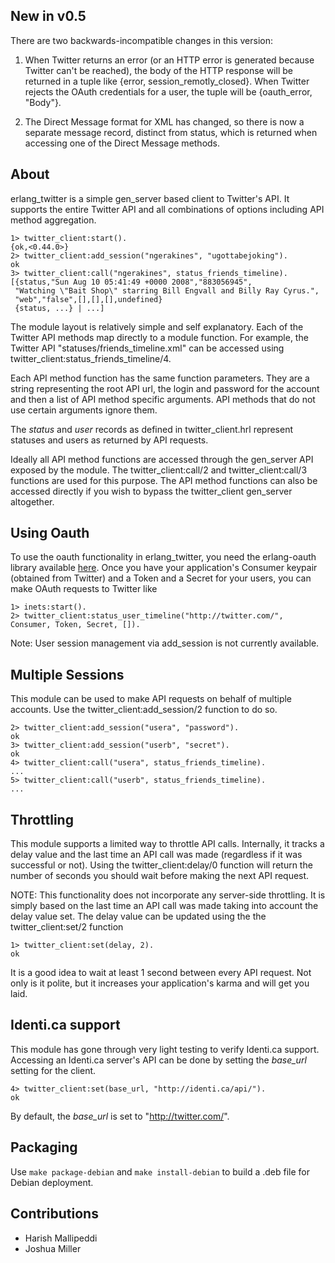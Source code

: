 ## New in v0.5

There are two backwards-incompatible changes in this version:

1. When Twitter returns an error (or an HTTP error is generated because Twitter can't be reached),  the body of the HTTP response will be returned in a tuple like {error, session\_remotly\_closed}.  When Twitter rejects the OAuth credentials for a user, the tuple will be {oauth\_error, "Body"}.

2. The Direct Message format for XML has changed, so there is now a separate message record, distinct from status, which is returned when accessing one of the Direct Message methods.

## About

erlang\_twitter is a simple gen\_server based client to Twitter's API. It supports the entire Twitter API and all combinations of options including API method aggregation.

    1> twitter_client:start().
    {ok,<0.44.0>}
    2> twitter_client:add_session("ngerakines", "ugottabejoking").
    ok
    3> twitter_client:call("ngerakines", status_friends_timeline).
    [{status,"Sun Aug 10 05:41:49 +0000 2008","883056945",
     "Watching \"Bait Shop\" starring Bill Engvall and Billy Ray Cyrus.",
     "web","false",[],[],[],undefined}
     {status, ...} | ...]

The module layout is relatively simple and self explanatory. Each of the Twitter API methods map directly to a module function. For example, the Twitter API "statuses/friends\_timeline.xml" can be accessed using twitter\_client:status\_friends\_timeline/4.

Each API method function has the same function parameters. They are a string representing the root API url, the login and password for the account and then a list of API method specific arguments. API methods that do not use certain arguments ignore them.

The _status_ and _user_ records as defined in twitter\_client.hrl represent statuses and users as returned by API requests.

Ideally all API method functions are accessed through the gen\_server API exposed by the module. The twitter\_client:call/2 and twitter\_client:call/3 functions are used for this purpose. The API method functions can also be accessed directly if you wish to bypass the twitter\_client gen\_server altogether.

## Using Oauth

To use the oauth functionality in erlang\_twitter, you need the erlang-oauth library available [here](http://github.com/tim/erlang-oauth).  Once you have your application's Consumer keypair (obtained from Twitter) and a Token and a Secret for your users, you can make OAuth requests to Twitter like

    1> inets:start().
    2> twitter_client:status_user_timeline("http://twitter.com/", Consumer, Token, Secret, []).
    
Note: User session management via add\_session is not currently available.

## Multiple Sessions

This module can be used to make API requests on behalf of multiple accounts. Use the twitter\_client:add\_session/2 function to do so.

    2> twitter_client:add_session("usera", "password").
    ok
    3> twitter_client:add_session("userb", "secret").
    ok
    4> twitter_client:call("usera", status_friends_timeline).
    ...
    5> twitter_client:call("userb", status_friends_timeline).
    ...

## Throttling

This module supports a limited way to throttle API calls. Internally, it tracks a delay value and the last time an API call was made (regardless if it was successful or not). Using the twitter\_client:delay/0 function will return the number of seconds you should wait before making the next API request.

NOTE: This functionality does not incorporate any server-side throttling. It is simply based on the last time an API call was made taking into account the delay value set. The delay value can be updated using the the twitter\_client:set/2 function

    1> twitter_client:set(delay, 2).
    ok

It is a good idea to wait at least 1 second between every API request. Not only is it polite, but it increases your application's karma and will get you laid.

## Identi.ca support

This module has gone through very light testing to verify Identi.ca support. Accessing an Identi.ca server's API can be done by setting the _base\_url_ setting for the client.

    4> twitter_client:set(base_url, "http://identi.ca/api/").
    ok

By default, the _base\_url_ is set to "http://twitter.com/".

## Packaging

Use `make package-debian` and `make install-debian` to build a .deb file for Debian deployment.

## Contributions

* Harish Mallipeddi
* Joshua Miller
